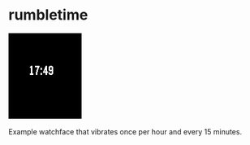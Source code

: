# rumbletime

![screenshot](rumbletime-screenshot.png)

Example watchface that vibrates once per hour and every 15 minutes.